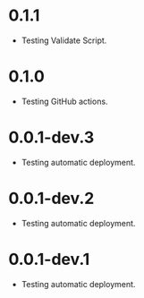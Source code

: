 # 0.1.1
- Testing Validate Script.

# 0.1.0
- Testing GitHub actions.

# 0.0.1-dev.3

- Testing automatic deployment.

# 0.0.1-dev.2

- Testing automatic deployment.

# 0.0.1-dev.1

- Testing automatic deployment.
